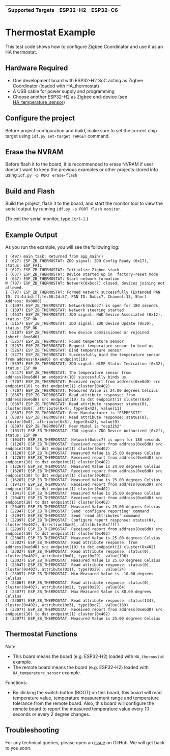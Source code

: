 | Supported Targets | ESP32-H2 | ESP32-C6 |
| ----------------- | -------- | -------- |

# Thermostat Example

This test code shows how to configure Zigbee Coordinator and use it as an HA thermostat.

## Hardware Required

* One development board with ESP32-H2 SoC acting as Zigbee Coordinator (loaded with HA_thermostat)
* A USB cable for power supply and programming
* Choose another ESP32-H2 as Zigbee end-device (see [HA_temperature_sensor](../HA_temperature_sensor/))

## Configure the project

Before project configuration and build, make sure to set the correct chip target using `idf.py set-target TARGET` command.

## Erase the NVRAM

Before flash it to the board, it is recommended to erase NVRAM if user doesn't want to keep the previous examples or other projects stored info
using `idf.py -p PORT erase-flash`

## Build and Flash

Build the project, flash it to the board, and start the monitor tool to view the serial output by running `idf.py -p PORT flash monitor`.

(To exit the serial monitor, type ``Ctrl-]``.)

## Example Output

As you run the example, you will see the following log:

```
I (497) main_task: Returned from app_main()
I (627) ESP_ZB_THERMOSTAT: ZDO signal: ZDO Config Ready (0x17), status: ESP_FAIL
I (627) ESP_ZB_THERMOSTAT: Initialize Zigbee stack
I (637) ESP_ZB_THERMOSTAT: Device started up in  factory-reset mode
I (637) ESP_ZB_THERMOSTAT: Start network formation
W (797) ESP_ZB_THERMOSTAT: Network(0xbcc7) closed, devices joining not allowed.
I (797) ESP_ZB_THERMOSTAT: Formed network successfully (Extended PAN ID: 74:4d:bd:ff:fe:60:2d:57, PAN ID: 0xbcc7, Channel:13, Short Address: 0x0000)
I (1397) ESP_ZB_THERMOSTAT: Network(0xbcc7) is open for 180 seconds
I (1397) ESP_ZB_THERMOSTAT: Network steering started
I (4637) ESP_ZB_THERMOSTAT: ZDO signal: NWK Device Associated (0x12), status: ESP_OK
I (5157) ESP_ZB_THERMOSTAT: ZDO signal: ZDO Device Update (0x30), status: ESP_OK
I (5187) ESP_ZB_THERMOSTAT: New device commissioned or rejoined (short: 0xe6d0)
I (5257) ESP_ZB_THERMOSTAT: Found temperature sensor
I (5257) ESP_ZB_THERMOSTAT: Request temperature sensor to bind us
I (5267) ESP_ZB_THERMOSTAT: Bind temperature sensor
I (5277) ESP_ZB_THERMOSTAT: Successfully bind the temperature sensor from address(0xe6d0) on endpoint(10)
I (5397) ESP_ZB_THERMOSTAT: ZDO signal: NLME Status Indication (0x32), status: ESP_OK
I (5417) ESP_ZB_THERMOSTAT: The temperature sensor from address(0xe6d0) on endpoint(10) successfully binds us
I (7207) ESP_ZB_THERMOSTAT: Received report from address(0xe6d0) src endpoint(10) to dst endpoint(1) cluster(0x402)
I (7207) ESP_ZB_THERMOSTAT: Measured Value is 24.00 degrees Celsius
I (8367) ESP_ZB_THERMOSTAT: Read attribute response: from address(0xe6d0) src endpoint(10) to dst endpoint(1) cluster(0x0)
I (8367) ESP_ZB_THERMOSTAT: Read attribute response: status(0), cluster(0x0), attribute(0x4), type(0x42), value(11)
I (8387) ESP_ZB_THERMOSTAT: Peer Manufacturer is "ESPRESSIF"
I (8387) ESP_ZB_THERMOSTAT: Read attribute response: status(0), cluster(0x0), attribute(0x5), type(0x42), value(9)
I (8397) ESP_ZB_THERMOSTAT: Peer Model is "esp32h2"
I (10317) ESP_ZB_THERMOSTAT: ZDO signal: ZDO Device Authorized (0x2f), status: ESP_OK
I (10347) ESP_ZB_THERMOSTAT: Network(0xbcc7) is open for 180 seconds
I (11207) ESP_ZB_THERMOSTAT: Received report from address(0xe6d0) src endpoint(10) to dst endpoint(1) cluster(0x402)
I (11207) ESP_ZB_THERMOSTAT: Measured Value is 25.00 degrees Celsius
I (12267) ESP_ZB_THERMOSTAT: Received report from address(0xe6d0) src endpoint(10) to dst endpoint(1) cluster(0x402)
I (12267) ESP_ZB_THERMOSTAT: Measured Value is 24.00 degrees Celsius
I (16207) ESP_ZB_THERMOSTAT: Received report from address(0xe6d0) src endpoint(10) to dst endpoint(1) cluster(0x402)
I (16207) ESP_ZB_THERMOSTAT: Measured Value is 25.00 degrees Celsius
I (19417) ESP_ZB_THERMOSTAT: Received report from address(0xe6d0) src endpoint(10) to dst endpoint(1) cluster(0x402)
I (19417) ESP_ZB_THERMOSTAT: Measured Value is 25.00 degrees Celsius
I (20467) ESP_ZB_THERMOSTAT: Received report from address(0xe6d0) src endpoint(10) to dst endpoint(1) cluster(0x402)
I (20467) ESP_ZB_THERMOSTAT: Measured Value is 25.00 degrees Celsius
I (22947) ESP_ZB_THERMOSTAT: Send 'configure reporting' command
I (22947) ESP_ZB_THERMOSTAT: Send 'read attributes' command
I (22997) ESP_ZB_THERMOSTAT: Configure report response: status(0), cluster(0x402), direction(0xe8), attribute(0xffff)
I (22997) ESP_ZB_THERMOSTAT: Received report from address(0xe6d0) src endpoint(10) to dst endpoint(1) cluster(0x402)
I (23007) ESP_ZB_THERMOSTAT: Measured Value is 25.00 degrees Celsius
I (23027) ESP_ZB_THERMOSTAT: Read attribute response: from address(0xe6d0) src endpoint(10) to dst endpoint(1) cluster(0x402)
I (23027) ESP_ZB_THERMOSTAT: Read attribute response: status(0), cluster(0x402), attribute(0x0), type(0x29), value(196)
I (23037) ESP_ZB_THERMOSTAT: Measured Value is 25.00 degrees Celsius
I (23047) ESP_ZB_THERMOSTAT: Read attribute response: status(0), cluster(0x402), attribute(0x1), type(0x29), value(24)
I (23057) ESP_ZB_THERMOSTAT: Min Measured Value is -10.00 degrees Celsius
I (23067) ESP_ZB_THERMOSTAT: Read attribute response: status(0), cluster(0x402), attribute(0x2), type(0x29), value(64)
I (23077) ESP_ZB_THERMOSTAT: Max Measured Value is 80.00 degrees Celsius
I (23087) ESP_ZB_THERMOSTAT: Read attribute response: status(134), cluster(0x402), attribute(0x3), type(0xc7), value(169)
I (33077) ESP_ZB_THERMOSTAT: Received report from address(0xe6d0) src endpoint(10) to dst endpoint(1) cluster(0x402)
I (33077) ESP_ZB_THERMOSTAT: Measured Value is 25.00 degrees Celsius
```

## Thermostat Functions

Note:
 * This board means the board (e.g. ESP32-H2) loaded with `HA_thermostat` example.
 * The remote board means the board (e.g. ESP32-H2) loaded with `HA_temperature_sensor` example.

Functions:
 * By clicking the switch button (BOOT) on this board, this board will read temperature value, temperature measurement range and temperature tolerance from the remote board. Also, this board will configure the remote board to report the measured temperature value every 10 seconds or every 2 degree changes.


## Troubleshooting

For any technical queries, please open an [issue](https://github.com/espressif/esp-zigbee-sdk/issues) on GitHub. We will get back to you soon.
